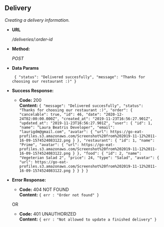 **Delivery**
----
  _Creating a delivery information._

* **URL**

  _/deliveries/:order-id_

* **Method:**
  
  _POST_

* **Data Params**

  ` 
    {
      "status": "Delivered succesfully",
      "message": "Thanks for choosing our restaurant :)"
    }
  `

* **Success Response:**
  
  * **Code:** 200 <br />
    **Content:**  `{
                    "message": "Delivered succesfully",
                    "status": "Thanks for choosing our restaurant :)",
                    "order": {
                      "cancelable": true,
                      "id": 46,
                      "date": "2020-12-24T02:00:00.000Z",
                      "created_at": "2019-11-23T16:56:27.901Z",
                      "updated_at": "2019-11-23T16:56:27.901Z",
                      "user": {
                        "id": 1,
                        "name": "Laura Beatris Developer",
                        "email": "laurigdm@gmail.com",
                        "avatar": {
                          "url": https://go-eat-profiles.s3.amazonaws.com/Screenshot%20from%202019-11-12%2011-16-09-1574524083122.png
                        }
                      },
                      "restaurant": {
                        "id": 1,
                        "name": "Prime",
                        "avatar": {
                          "url": https://go-eat-profiles.s3.amazonaws.com/Screenshot%20from%202019-11-12%2011-16-09-1574524083122.png
                        }
                      },
                      "food": {
                        "id": 2,
                        "name": "Vegeterian Salad 2",
                        "price": 24,
                        "type": "Salad",
                        "avatar": {
                          "url": https://go-eat-profiles.s3.amazonaws.com/Screenshot%20from%202019-11-12%2011-16-09-1574524083122.png
                        }
                      }
                    }
                  }`
              
* **Error Response:**

  * **Code:** 404 NOT FOUND <br />
    **Content:** `{ err : "Order not found" }`
  
  OR

  * **Code:** 401 UNAUTHORIZED <br />
    **Content:** `{ err : "Not allowed to update a finished delivery" }`

